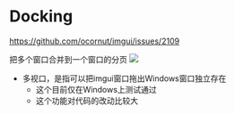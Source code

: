 # Docking

https://github.com/ocornut/imgui/issues/2109

把多个窗口合并到一个窗口的分页
![](https://user-images.githubusercontent.com/8225057/46304087-00035580-c5ae-11e8-8904-f27a9434574a.gif)


* 多视口，是指可以把imgui窗口拖出Windows窗口独立存在
  * 这个目前仅在Windows上测试通过
  * 这个功能对代码的改动比较大